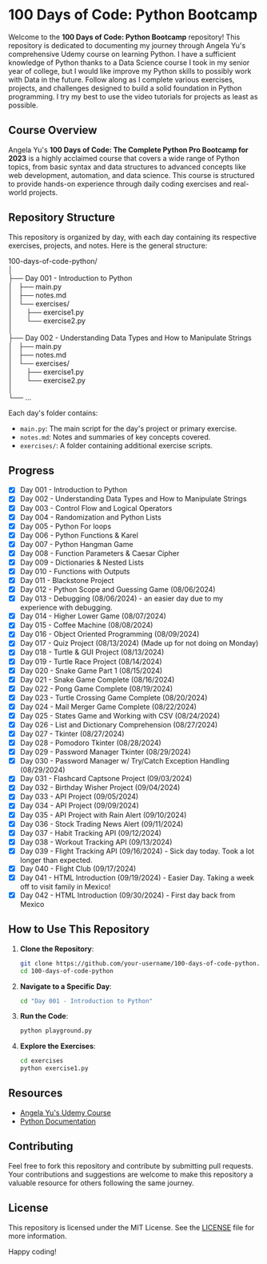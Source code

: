 # 100 Days of Code: Python Bootcamp

Welcome to the **100 Days of Code: Python Bootcamp** repository! This repository is dedicated to documenting my journey through Angela Yu's comprehensive Udemy course on learning Python. I have a sufficient knowledge of Python thanks to a Data Science course I took in my senior year of college, but I would like improve my Python skills to possibly work with Data in the future. Follow along as I complete various exercises, projects, and challenges designed to build a solid foundation in Python programming. I try my best to use the video tutorials for projects as least as possible.

## Course Overview

Angela Yu's **100 Days of Code: The Complete Python Pro Bootcamp for 2023** is a highly acclaimed course that covers a wide range of Python topics, from basic syntax and data structures to advanced concepts like web development, automation, and data science. This course is structured to provide hands-on experience through daily coding exercises and real-world projects.

## Repository Structure

This repository is organized by day, with each day containing its respective exercises, projects, and notes. Here is the general structure:

100-days-of-code-python/\
│\
├── Day 001 - Introduction to Python\
│   ├── main.py\
│   ├── notes.md\
│   └── exercises/\
│       ├── exercise1.py\
│       └── exercise2.py\
│\
├── Day 002 - Understanding Data Types and How to Manipulate Strings\
│   ├── main.py\
│   ├── notes.md\
│   └── exercises/\
│       ├── exercise1.py\
│       └── exercise2.py\
│\
└── ...

Each day's folder contains:

- `main.py`: The main script for the day's project or primary exercise.
- `notes.md`: Notes and summaries of key concepts covered.
- `exercises/`: A folder containing additional exercise scripts.

## Progress

- [x] Day 001 - Introduction to Python
- [x] Day 002 - Understanding Data Types and How to Manipulate Strings
- [x] Day 003 - Control Flow and Logical Operators
- [x] Day 004 - Randomization and Python Lists
- [x] Day 005 - Python For loops
- [x] Day 006 - Python Functions & Karel
- [x] Day 007 - Python Hangman Game
- [x] Day 008 - Function Parameters & Caesar Cipher
- [x] Day 009 - Dictionaries & Nested Lists
- [x] Day 010 - Functions with Outputs
- [x] Day 011 - Blackstone Project
- [x] Day 012 - Python Scope and Guessing Game (08/06/2024)
- [x] Day 013 - Debugging (08/06/2024) - an easier day due to my experience with debugging.
- [x] Day 014 - Higher Lower Game (08/07/2024)
- [x] Day 015 - Coffee Machine (08/08/2024)
- [x] Day 016 - Object Oriented Programming (08/09/2024)
- [x] Day 017 - Quiz Project (08/13/2024) (Made up for not doing on Monday)
- [x] Day 018 - Turtle & GUI Project (08/13/2024)
- [x] Day 019 - Turtle Race Project (08/14/2024)
- [x] Day 020 - Snake Game Part 1 (08/15/2024)
- [x] Day 021 - Snake Game Complete (08/16/2024)
- [x] Day 022 - Pong Game Complete (08/19/2024)
- [x] Day 023 - Turtle Crossing Game Complete (08/20/2024)
- [x] Day 024 - Mail Merger Game Complete (08/22/2024)
- [x] Day 025 - States Game and Working with CSV (08/24/2024)
- [x] Day 026 - List and Dictionary Comprehension (08/27/2024)
- [x] Day 027 - Tkinter (08/27/2024)
- [x] Day 028 - Pomodoro Tkinter (08/28/2024)
- [x] Day 029 - Password Manager Tkinter (08/29/2024)
- [x] Day 030 - Password Manager w/ Try/Catch Exception Handling (08/29/2024)
- [x] Day 031 - Flashcard Captsone Project (09/03/2024)
- [x] Day 032 - Birthday Wisher Project (09/04/2024)
- [x] Day 033 - API Project (09/05/2024)
- [x] Day 034 - API Project (09/09/2024)
- [x] Day 035 - API Project with Rain Alert (09/10/2024)
- [x] Day 036 - Stock Trading News Alert (09/11/2024)
- [x] Day 037 - Habit Tracking API (09/12/2024)
- [x] Day 038 - Workout Tracking API (09/13/2024)
- [x] Day 039 - Flight Tracking API (09/16/2024) - Sick day today. Took a lot longer than expected.
- [x] Day 040 - Flight Club (09/17/2024)
- [x] Day 041 - HTML Introduction (09/19/2024) - Easier Day. Taking a week off to visit family in Mexico!
- [x] Day 042 - HTML Introduction (09/30/2024) - First day back from Mexico

## How to Use This Repository

1. **Clone the Repository**:

   ```sh
   git clone https://github.com/your-username/100-days-of-code-python.git
   cd 100-days-of-code-python
   ```

2. **Navigate to a Specific Day**:

   ```sh
   cd "Day 001 - Introduction to Python"
   ```

3. **Run the Code**:

   ```sh
   python playground.py
   ```

4. **Explore the Exercises**:
   ```sh
   cd exercises
   python exercise1.py
   ```

## Resources

- [Angela Yu's Udemy Course](https://www.udemy.com/course/100-days-of-code/)
- [Python Documentation](https://docs.python.org/3/)

## Contributing

Feel free to fork this repository and contribute by submitting pull requests. Your contributions and suggestions are welcome to make this repository a valuable resource for others following the same journey.

## License

This repository is licensed under the MIT License. See the [LICENSE](LICENSE) file for more information.

Happy coding!
